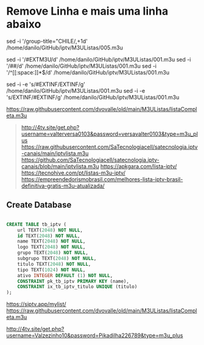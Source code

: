 # Remove Linha e mais uma linha abaixo
sed -i '/group-title="CHILE/,+1d' /home/danilo/GitHub/iptv/M3UListas/005.m3u


sed -i '/#EXTM3U/d' /home/danilo/GitHub/iptv/M3UListas/001.m3u
sed -i '/##/d' /home/danilo/GitHub/iptv/M3UListas/001.m3u
sed -i '/^[[:space:]]*$/d' /home/danilo/GitHub/iptv/M3UListas/001.m3u

sed -i -e 's/#EXTINF/EXTINF/g' /home/danilo/GitHub/iptv/M3UListas/001.m3u
sed -i -e 's/EXTINF/#EXTINF/g' /home/danilo/GitHub/iptv/M3UListas/001.m3u

https://raw.githubusercontent.com/dvovalle/old/main/M3UListas/listaCompleta.m3u

> http://4tv.site/get.php?username=valterversa0103&password=versavalter0103&type=m3u_plus
> https://raw.githubusercontent.com/SaTecnologiacell/satecnologia.iptv-canais/main/iptvlista.m3u
> https://github.com/SaTecnologiacell/satecnologia.iptv-canais/blob/main/iptvlista.m3u
> https://apkgara.com/lista-iptv/
> https://tecnohive.com/pt/listas-m3u-iptv/
> https://empreendedorismobrasil.com/melhores-lista-iptv-brasil-definitiva-gratis-m3u-atualizada/



## Create Database
```sql

CREATE TABLE tb_iptv (
	url TEXT(2048) NOT NULL,
	id TEXT(2048) NOT NULL,
	name TEXT(2048) NOT NULL,
	logo TEXT(2048) NOT NULL,
	grupo TEXT(2048) NOT NULL,
	subgrupo TEXT(2048) NOT NULL,
	titulo TEXT(2048) NOT NULL,
	tipo TEXT(1024) NOT NULL,
	ativo INTEGER DEFAULT (1) NOT NULL,
	CONSTRAINT pk_tb_iptv PRIMARY KEY (name),
	CONSTRAINT ix_tb_iptv_titulo UNIQUE (titulo)
);

```

https://siptv.app/mylist/
https://raw.githubusercontent.com/dvovalle/old/main/M3UListas/listaCompleta.m3u


http://4tv.site/get.php?username=Valzezinho10&password=Pikadilha226789&type=m3u_plus